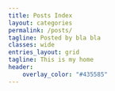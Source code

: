 ```yaml
---
title: Posts Index
layout: categories
permalink: /posts/
tagline: Posted by bla bla
classes: wide
entries_layout: grid
tagline: This is my home
header:
    overlay_color: "#435585"
---
```

<!-- <h1>Posts</h1> -->
<!-- <p>Halaman ini dibagi menjadi 3 macam yaitu Blog, Article, dan Logs</p> -->
<!-- <ul> -->
<!--     <li>Blog akan berisi seperti jurnal atau diary penulis tentang kegiatan yang dilakukan</li> -->
<!--     <li>Article berisi tentang tulisan yang panjang dan memiliki reference di setiap bagiannya</li> -->
<!--     <li>Logs Note kegiatan atau hal hal yang telah didokumentasikan</li> -->
<!-- </ul> -->
